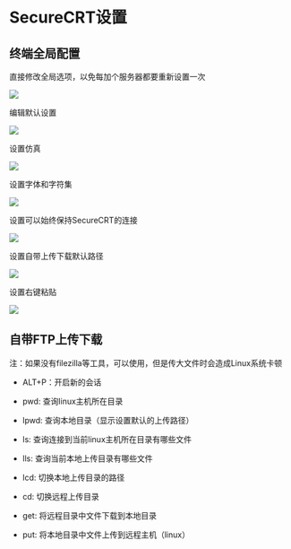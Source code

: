 # SecureCRT设置

## 终端全局配置

直接修改全局选项，以免每加个服务器都要重新设置一次

![](./res/global_options.png)

编辑默认设置

![](./res/edit_default_settings.png)

设置仿真

![](./res/emulation.png)

设置字体和字符集

![](./res/appearance.png)

设置可以始终保持SecureCRT的连接

![](./res/anti_idle.png)

设置自带上传下载默认路径

![](./res/up_down.png)

设置右键粘贴

![](./res/paste.png)

## 自带FTP上传下载

注：如果没有filezilla等工具，可以使用，但是传大文件时会造成Linux系统卡顿

- ALT+P：开启新的会话

- pwd: 查询linux主机所在目录

- lpwd: 查询本地目录（显示设置默认的上传路径）

- ls: 查询连接到当前linux主机所在目录有哪些文件

- lls: 查询当前本地上传目录有哪些文件

- lcd: 切换本地上传目录的路径

- cd: 切换远程上传目录

- get: 将远程目录中文件下载到本地目录

- put: 将本地目录中文件上传到远程主机（linux）